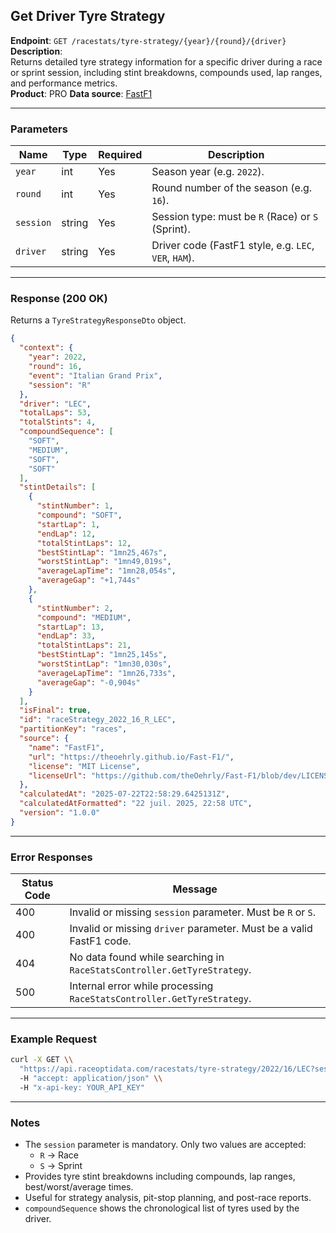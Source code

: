 ## Get Driver Tyre Strategy

**Endpoint**: `GET /racestats/tyre-strategy/{year}/{round}/{driver}`  
**Description**:  
Returns detailed tyre strategy information for a specific driver during a race or sprint session, including stint breakdowns, compounds used, lap ranges, and performance metrics.  
**Product**: PRO
**Data source**: [FastF1](https://theoehrly.github.io/Fast-F1/)

---

### Parameters

| Name      | Type   | Required | Description |
|-----------|--------|----------|-------------|
| `year`    | int    | Yes      | Season year (e.g. `2022`). |
| `round`   | int    | Yes      | Round number of the season (e.g. `16`). |
| `session` | string | Yes      | Session type: must be `R` (Race) or `S` (Sprint). |
| `driver`  | string | Yes      | Driver code (FastF1 style, e.g. `LEC`, `VER`, `HAM`). |

---

### Response (200 OK)

Returns a `TyreStrategyResponseDto` object.

```json
{
  "context": {
    "year": 2022,
    "round": 16,
    "event": "Italian Grand Prix",
    "session": "R"
  },
  "driver": "LEC",
  "totalLaps": 53,
  "totalStints": 4,
  "compoundSequence": [
    "SOFT",
    "MEDIUM",
    "SOFT",
    "SOFT"
  ],
  "stintDetails": [
    {
      "stintNumber": 1,
      "compound": "SOFT",
      "startLap": 1,
      "endLap": 12,
      "totalStintLaps": 12,
      "bestStintLap": "1mn25,467s",
      "worstStintLap": "1mn49,019s",
      "averageLapTime": "1mn28,054s",
      "averageGap": "+1,744s"
    },
    {
      "stintNumber": 2,
      "compound": "MEDIUM",
      "startLap": 13,
      "endLap": 33,
      "totalStintLaps": 21,
      "bestStintLap": "1mn25,145s",
      "worstStintLap": "1mn30,030s",
      "averageLapTime": "1mn26,733s",
      "averageGap": "-0,904s"
    }
  ],
  "isFinal": true,
  "id": "raceStrategy_2022_16_R_LEC",
  "partitionKey": "races",
  "source": {
    "name": "FastF1",
    "url": "https://theoehrly.github.io/Fast-F1/",
    "license": "MIT License",
    "licenseUrl": "https://github.com/theOehrly/Fast-F1/blob/dev/LICENSE"
  },
  "calculatedAt": "2025-07-22T22:58:29.6425131Z",
  "calculatedAtFormatted": "22 juil. 2025, 22:58 UTC",
  "version": "1.0.0"
}
```

---

### Error Responses

| Status Code | Message |
|-------------|---------|
| 400         | Invalid or missing `session` parameter. Must be `R` or `S`. |
| 400         | Invalid or missing `driver` parameter. Must be a valid FastF1 code. |
| 404         | No data found while searching in `RaceStatsController.GetTyreStrategy`. |
| 500         | Internal error while processing `RaceStatsController.GetTyreStrategy`.  |

---

### Example Request

```bash
curl -X GET \\
  "https://api.raceoptidata.com/racestats/tyre-strategy/2022/16/LEC?session=R" \\
  -H "accept: application/json" \\
  -H "x-api-key: YOUR_API_KEY"
```

---

### Notes

- The `session` parameter is mandatory. Only two values are accepted:  
  - `R` → Race  
  - `S` → Sprint  
- Provides tyre stint breakdowns including compounds, lap ranges, best/worst/average times.  
- Useful for strategy analysis, pit-stop planning, and post-race reports.  
- `compoundSequence` shows the chronological list of tyres used by the driver.

